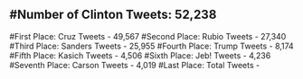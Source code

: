 #Number of Clinton Tweets: 52,238
---
#First Place: Cruz Tweets - 49,567
#Second Place: Rubio Tweets - 27,340
#Third Place: Sanders Tweets - 25,955
#Fourth Place: Trump Tweets - 8,174
#Fifth Place: Kasich Tweets - 4,506
#Sixth Place: Jeb! Tweets - 4,236
#Seventh Place: Carson Tweets - 4,019
#Last Place: Total Tweets -  
